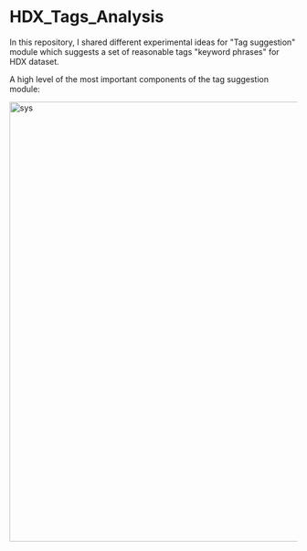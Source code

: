 # HDX_Tags_Analysis


In this repository, I shared different experimental ideas for "Tag suggestion" module which suggests a set of reasonable tags "keyword phrases" for HDX dataset. 

A high level of the most important components of the tag suggestion module:

<img width="770" alt="sys" src="https://user-images.githubusercontent.com/3702585/64079529-36cb7980-ccf1-11e9-9b31-c59de8d56d75.png">
